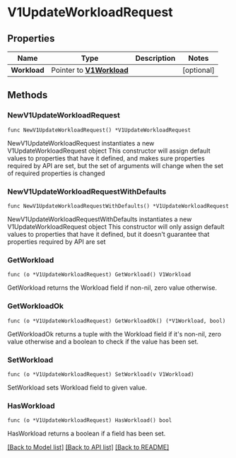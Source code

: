 # V1UpdateWorkloadRequest

## Properties

Name | Type | Description | Notes
------------ | ------------- | ------------- | -------------
**Workload** | Pointer to [**V1Workload**](v1Workload.md) |  | [optional] 

## Methods

### NewV1UpdateWorkloadRequest

`func NewV1UpdateWorkloadRequest() *V1UpdateWorkloadRequest`

NewV1UpdateWorkloadRequest instantiates a new V1UpdateWorkloadRequest object
This constructor will assign default values to properties that have it defined,
and makes sure properties required by API are set, but the set of arguments
will change when the set of required properties is changed

### NewV1UpdateWorkloadRequestWithDefaults

`func NewV1UpdateWorkloadRequestWithDefaults() *V1UpdateWorkloadRequest`

NewV1UpdateWorkloadRequestWithDefaults instantiates a new V1UpdateWorkloadRequest object
This constructor will only assign default values to properties that have it defined,
but it doesn't guarantee that properties required by API are set

### GetWorkload

`func (o *V1UpdateWorkloadRequest) GetWorkload() V1Workload`

GetWorkload returns the Workload field if non-nil, zero value otherwise.

### GetWorkloadOk

`func (o *V1UpdateWorkloadRequest) GetWorkloadOk() (*V1Workload, bool)`

GetWorkloadOk returns a tuple with the Workload field if it's non-nil, zero value otherwise
and a boolean to check if the value has been set.

### SetWorkload

`func (o *V1UpdateWorkloadRequest) SetWorkload(v V1Workload)`

SetWorkload sets Workload field to given value.

### HasWorkload

`func (o *V1UpdateWorkloadRequest) HasWorkload() bool`

HasWorkload returns a boolean if a field has been set.


[[Back to Model list]](../README.md#documentation-for-models) [[Back to API list]](../README.md#documentation-for-api-endpoints) [[Back to README]](../README.md)


